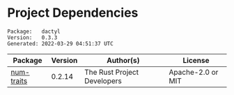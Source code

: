 # Project Dependencies
    Package:   dactyl
    Version:   0.3.3
    Generated: 2022-03-29 04:51:37 UTC

| Package | Version | Author(s) | License |
| ---- | ---- | ---- | ---- |
| [num-traits](https://github.com/rust-num/num-traits) | 0.2.14 | The Rust Project Developers | Apache-2.0 or MIT |

